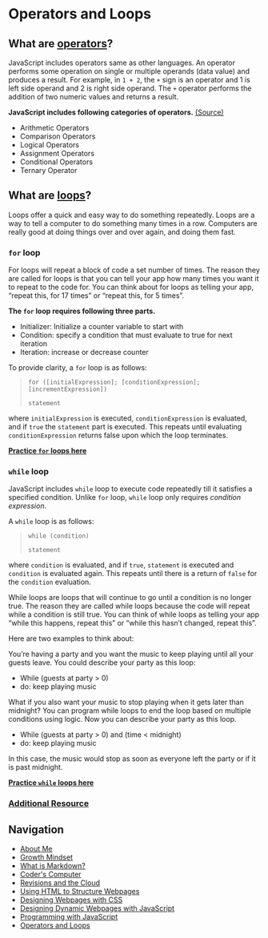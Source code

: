 # Operators and Loops

## What are [operators](https://developer.mozilla.org/en-US/docs/Web/JavaScript/Guide/Expressions_and_Operators)? 
JavaScript includes operators same as other languages. An operator performs some operation on single or multiple operands (data value) and produces a result. For example, in `1 + 2`, the `+` sign is an operator and 1 is left side operand and 2 is right side operand. The `+` operator performs the addition of two numeric values and returns a result.

**JavaScript includes following categories of operators.**
[(Source)](https://www.tutorialsteacher.com/javascript/javascript-operators)
  - Arithmetic Operators
  - Comparison Operators
  - Logical Operators
  - Assignment Operators
  - Conditional Operators
  - Ternary Operator

## What are [loops](https://developer.mozilla.org/en-US/docs/Web/JavaScript/Guide/Loops_and_iteration)? 
Loops offer a quick and easy way to do something repeatedly. Loops are a way to tell a computer to do something many times in a row. Computers are really good at doing things over and over again, and doing them fast.

### `for` loop
For loops will repeat a block of code a set number of times. The reason they are called for loops is that you can tell your app how many times you want it to repeat to the code for. You can think about for loops as telling your app, “repeat this, for 17 times” or “repeat this, for 5 times”.

**The `for` loop requires following three parts.**
  - Initializer: Initialize a counter variable to start with
  - Condition: specify a condition that must evaluate to true for next iteration
  - Iteration: increase or decrease counter

To provide clarity, a `for` loop is as follows:

> `for ([initialExpression]; [conditionExpression]; [incrementExpression])`
> 
>   `statement`

where `initialExpression` is executed, `conditionExpression` is evaluated, and if `true` the `statement` part is executed. This repeats until evaluating `conditionExpression` returns false upon which the loop terminates.

[**Practice `for` loops here**](https://www.tutorialsteacher.com/javascript/javascript-for-loop)

### `while` loop
JavaScript includes `while` loop to execute code repeatedly till it satisfies a specified condition. Unlike `for` loop, `while` loop only requires *condition expression*.

A `while` loop is as follows:

> `while (condition)`
> 
>   `statement`

where `condition` is evaluated, and if `true`, `statement` is executed and `condition` is evaluated again. This repeats until there is a return of `false` for the `condition` evaluation.

While loops are loops that will continue to go until a condition is no longer true. The reason they are called while loops because the code will repeat while a condition is still true. You can think of while loops as telling your app “while this happens, repeat this” or “while this hasn’t changed, repeat this”.

Here are two examples to think about:

You’re having a party and you want the music to keep playing until all your guests leave. You could describe your party as this loop:
- While (guests at party > 0)
- do:  keep playing music

What if you also want your music to stop playing when it gets later than midnight? You can program while loops to end the loop based on multiple conditions using logic. Now you can describe your party as this loop.
- While (guests at party > 0) and (time < midnight)
- do: keep playing music

In this case, the music would stop as soon as everyone left the party or if it is past midnight.

[**Practice `while` loops here**](https://www.tutorialsteacher.com/javascript/javascript-while-loop)

### [Additional Resource](https://technovationchallenge.org/curriculum/coding-10/)


## Navigation
- [About Me](/README.md)
- [Growth Mindset](/Growth_Mindset.md)
- [What is Markdown?](/Learning_Markdown.md)
- [Coder's Computer](/CodersComputer.md)
- [Revisions and the Cloud](/RevisionsandCloud.md)
- [Using HTML to Structure Webpages](/HTML_Structure.md)
- [Designing Webpages with CSS](/designing_with_CSS.md)
- [Designing Dynamic Webpages with JavaScript](/Dynamic_Web_Pages_with_JavaScript.md)
- [Programming with JavaScript](/Programming_With_JavaScript.md)
- [Operators and Loops](/Operators_and_Loops.md) 

